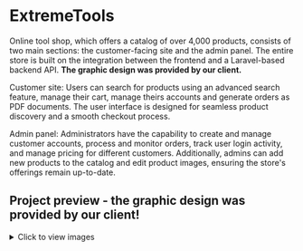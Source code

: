 # ExtremeTools

Online tool shop, which offers a catalog of over 4,000 products, consists of two main sections: the customer-facing site and the admin panel. The entire store is built on the integration between the frontend and a Laravel-based backend API.
**The graphic design was provided by our client.**

Customer site: Users can search for products using an advanced search feature, manage their cart, manage theirs accounts and generate orders as PDF documents. The user interface is designed for seamless product discovery and a smooth checkout process.

Admin panel: Administrators have the capability to create and manage customer accounts, process and monitor orders, track user login activity, and manage pricing for different customers. Additionally, admins can add new products to the catalog and edit product images, ensuring the store's offerings remain up-to-date.

## Project preview - the graphic design was provided by our client!

<details>
  <summary>Click to view images</summary>

### Customer site
![alt text](/public/overviewImages/1.png)
![alt text](/public/overviewImages/2.png)
![alt text](/public/overviewImages/3.png)
![alt text](/public/overviewImages/4.png)
![alt text](/public/overviewImages/7.png)

### Admin panel
![alt text](/public/overviewImages/admin1.png)
![alt text](/public/overviewImages/admin2.png)
![alt text](/public/overviewImages/admin3.png)
![alt text](/public/overviewImages/admin4.png)
![alt text](/public/overviewImages/admin5.png)
![alt text](/public/overviewImages/admin6.png)

### SweetAlerts
![alt text](/public/overviewImages/5.png)
![alt text](/public/overviewImages/6.png)



</details>